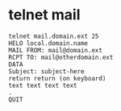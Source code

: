 # telnet mail

    telnet mail.domain.ext 25
    HELO local.domain.name
    MAIL FROM: mail@domain.ext
    RCPT TO: mail@otherdomain.ext
    DATA
    Subject: subject-here
    return return (on keyboard)
    text text text text
    .
    QUIT

